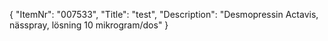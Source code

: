 {
  "ItemNr": "007533",
  "Title": "test",
  "Description": "Desmopressin Actavis, nässpray, lösning 10 mikrogram/dos"
}